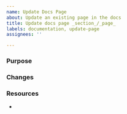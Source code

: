 ```yaml
---
name: Update Docs Page
about: Update an existing page in the docs
title: Update docs page _section_/_page_
labels: documentation, update-page
assignees: ''

---
```


### Purpose
<!-- Why is this page being updated? -->


### Changes
<!-- What changes will be made to the existing docs page and why? -->


### Resources
<!-- Link to any extra resources that might help and describe the relevance if not obvious. -->
- 
